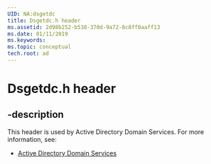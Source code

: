 ```yaml
---
UID: NA:dsgetdc
title: Dsgetdc.h header
ms.assetid: 2d98b252-b538-370d-9a72-8c8ff0aaff13
ms.date: 01/11/2019
ms.keywords: 
ms.topic: conceptual
tech.root: ad
---
```


# Dsgetdc.h header


## -description


This header is used by Active Directory Domain Services. For more information, see:

- [Active Directory Domain Services](../_ad/index.md)

